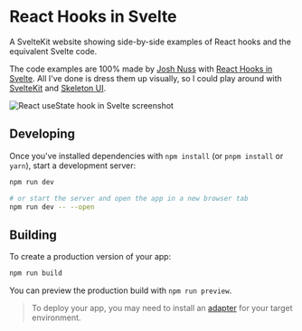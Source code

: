 # React Hooks in Svelte

A SvelteKit website showing side-by-side examples of React hooks and the equivalent Svelte code.

The code examples are 100% made by [Josh Nuss](https://github.com/joshnuss) with [React Hooks in Svelte](https://github.com/joshnuss/react-hooks-in-svelte). All I've done is dress them up visually, so I could play around with [SvelteKit](https://kit.svelte.dev/) and [Skeleton UI](https://www.skeleton.dev/).

![React useState hook in Svelte screenshot](https://user-images.githubusercontent.com/17433578/223051593-5c8530fc-4ed9-4ce9-984e-268e57e19012.png)

## Developing

Once you've installed dependencies with `npm install` (or `pnpm install` or `yarn`), start a development server:

```bash
npm run dev

# or start the server and open the app in a new browser tab
npm run dev -- --open
```

## Building

To create a production version of your app:

```bash
npm run build
```

You can preview the production build with `npm run preview`.

> To deploy your app, you may need to install an [adapter](https://kit.svelte.dev/docs/adapters) for your target environment.
